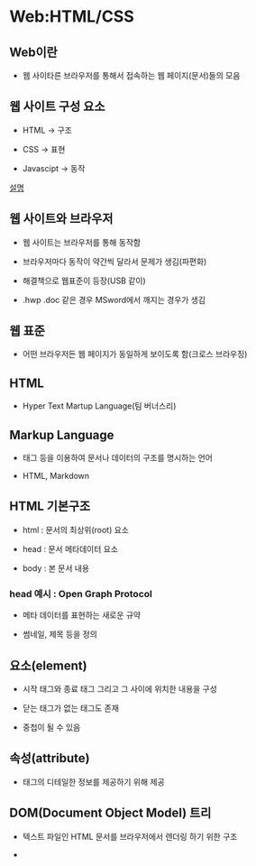 # Web:HTML/CSS

## Web이란

- 웹 사이타른 브라우저를 통해서 접속하는 웹 페이지(문서)들의 모음

## 웹 사이트 구성 요소

- HTML -> 구조

- CSS -> 표현

- Javascipt -> 동작

[설명](https://html-css-js.com/)

## 웹 사이트와 브라우저

- 웹 사이트는 브라우저를 통해 동작함

- 브라우저마다 동작이 약간씩 달라서 문제가 생김(파편화)

- 해결책으로 웹표준이 등장(USB 같이)

- .hwp .doc 같은 경우 MSword에서 깨지는 경우가 생김

## 웹 표준

- 어떤 브라우저든 웹 페이지가 동일하게 보이도록 함(크로스 브라우징)

## HTML

- Hyper Text Martup Language(팀 버너스리)

## Markup Language

- 태그 등을 이용하여 문서나 데이터의 구조를 명시하는 언어

- HTML, Markdown

## HTML 기본구조

- html : 문서의 최상위(root) 요소

- head : 문서 메타데이터 요소

- body : 본 문서 내용

### head 예시 : Open Graph Protocol

- 메타 데이터를 표현하는 새로운 규약

- 썸네일, 제목 등을 정의

## 요소(element)

- 시작 태그와 종료 태그 그리고 그 사이에 위치한 내용을 구성

- 닫는 태그가 없는 태그도 존재

- 중첩이 될 수 있음

## 속성(attribute)

- 태그의 디테일한 정보를 제공하기 위해 제공

## DOM(Document Object Model) 트리

- 텍스트 파일인 HTML 문서를 브라우저에서 렌더링 하기 위한 구조

- 


